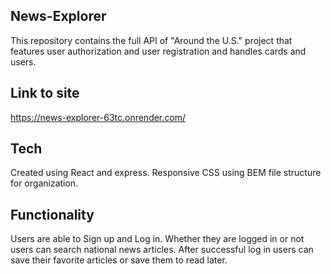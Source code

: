## News-Explorer

This repository contains the full API of "Around the U.S." project that features user authorization and user registration and handles cards and users.

## Link to site

https://news-explorer-63tc.onrender.com/

## Tech

Created using React and express. Responsive CSS using BEM file structure for organization.

## Functionality

Users are able to Sign up and Log in. Whether they are logged in or not users can search national news articles. After successful log in users can save their favorite articles or save them to read later.

